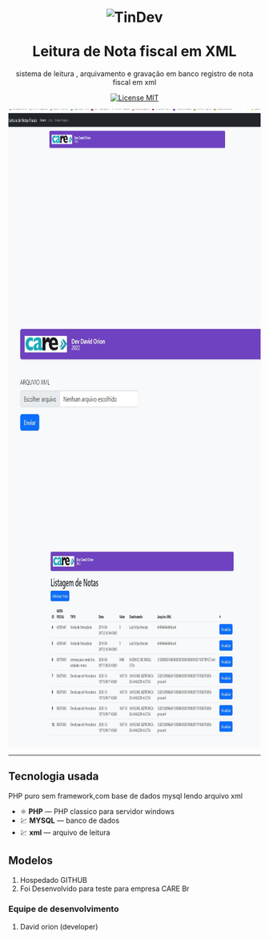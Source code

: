 <h1 align="center">
<br>
  <img src="https://avatars.githubusercontent.com/u/34238744?v=4" alt="TinDev" width="120">
<br>
<br>
Leitura de Nota fiscal em XML
</h1>

<p align="center">sistema de leitura , arquivamento e gravação em banco registro de nota fiscal em xml </p>

<p align="center">
  <a href="#">
    <img src="https://img.shields.io/badge/License-MIT-blue.svg" alt="License MIT">
  </a>
</p>

<div>
  <img src="img/homeincial.gif" alt="home" align="center" height="425">

<br>
  <img src="img/envio.jpg" alt="listagem" align="center" height="425">
  
  <br>

  <img src="img/lista.jpg" alt="listagem" align="center" height="425">

  <br>


</div>

<hr />

## Tecnologia usada

PHP puro sem framework,com base de dados mysql lendo arquivo xml

- ⚛️ **PHP** — PHP classico para servidor windows
-  💹 **MYSQL** — banco de dados 
-  💹 **xml** — arquivo de leitura


## Modelos

1. Hospedado GITHUB 
2. Foi Desenvolvido para teste para empresa CARE Br


### Equipe de desenvolvimento

1. David orion (developer)



